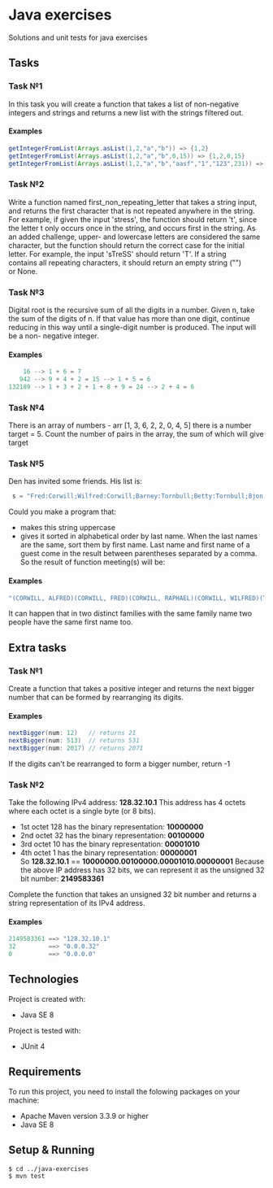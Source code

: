 # Java exercises
Solutions and unit tests for java exercises

## Tasks
### Task №1
In this task you will create a function that takes a list of non-negative integers and strings and returns a new
list with the strings filtered out.

#### Examples
```java
getIntegerFromList(Arrays.asList(1,2,"a","b")) => {1,2}
getIntegerFromList(Arrays.asList(1,2,"a","b",0,15)) => {1,2,0,15}
getIntegerFromList(Arrays.asList(1,2,"a","b","aasf","1","123",231)) => {1,2,231}
```

### Task №2
Write a function named first_non_repeating_letter that takes a string input, and returns
the first character that is not repeated anywhere in the string.
For example, if given the input 'stress', the function should return &#39;t&#39;, since the
letter t only occurs once in the string, and occurs first in the string.
As an added challenge, upper- and lowercase letters are considered the same character,
but the function should return the correct case for the initial letter. For example, the
input 'sTreSS' should return 'T'.
If a string contains all repeating characters, it should return an empty string ("") or None.

### Task №3
Digital root is the recursive sum of all the digits in a number.
Given n, take the sum of the digits of n. If that value has more than one digit, continue
reducing in this way until a single-digit number is produced. The input will be a non-
negative integer.

#### Examples
```java
    16 --> 1 + 6 = 7
   942 --> 9 + 4 + 2 = 15 --> 1 + 5 = 6
132189 --> 1 + 3 + 2 + 1 + 8 + 9 = 24 --> 2 + 4 = 6
```

### Task №4
There is an array of numbers - arr [1, 3, 6, 2, 2, 0, 4, 5] there is a number target = 5.
Count the number of pairs in the array, the sum of which will give target

### Task №5
Den has invited some friends. His list is:
```java
 s = "Fred:Corwill;Wilfred:Corwill;Barney:Tornbull;Betty:Tornbull;Bjon:Tornbull;Raphael:Corwill;Alfred:Corwill";
```
Could you make a program that:
* makes this string uppercase
* gives it sorted in alphabetical order by last name.
When the last names are the same, sort them by first name. Last name and first name of a
guest come in the result between parentheses separated by a comma.
So the result of function meeting(s) will be:

#### Examples
```java
"(CORWILL, ALFRED)(CORWILL, FRED)(CORWILL, RAPHAEL)(CORWILL, WILFRED)(TORNBULL, BARNEY)(TORNBULL, BETTY)(TORNBULL, BJON)"
```
It can happen that in two distinct families with the same family name two people have the same first
name too.

## Extra tasks
### Task №1
Create a function that takes a positive integer and returns the next bigger number that can be formed by
rearranging its digits.

#### Examples
```java
nextBigger(num: 12)   // returns 21
nextBigger(num: 513)  // returns 531
nextBigger(num: 2017) // returns 2071
```
If the digits can't be rearranged to form a bigger number, return -1

### Task №2
Take the following IPv4 address: __128.32.10.1__
This address has 4 octets where each octet is a single byte (or 8 bits).
* 1st octet 128 has the binary representation: __10000000__
* 2nd octet 32 has the binary representation: __00100000__
* 3rd octet 10 has the binary representation: __00001010__
* 4th octet 1 has the binary representation: __00000001__
So __128.32.10.1__ == __10000000.00100000.00001010.00000001__
Because the above IP address has 32 bits, we can represent it as the unsigned 32 bit
number: __2149583361__

Complete the function that takes an unsigned 32 bit number and returns a string representation
of its IPv4 address.

#### Examples
```java
2149583361 ==> "128.32.10.1"
32         ==> "0.0.0.32"
0          ==> "0.0.0.0"
```

## Technologies
Project is created with:
* Java SE 8

Project is tested with:
* JUnit 4

## Requirements
To run this project, you need to install the folowing packages on your machine:
* Apache Maven version 3.3.9 or higher
* Java SE 8

## Setup & Running
```
$ cd ../java-exercises
$ mvn test
```
